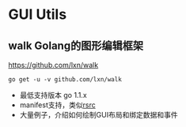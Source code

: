 # GUI Utils

## walk Golang的图形编辑框架

https://github.com/lxn/walk

```golang
go get -u -v github.com/lxn/walk
```

- 最低支持版本 go 1.1.x
- manifest支持，类似[rsrc](https://github.com/akavel/rsrc)
- 大量例子，介绍如何绘制GUI布局和绑定数据和事件
